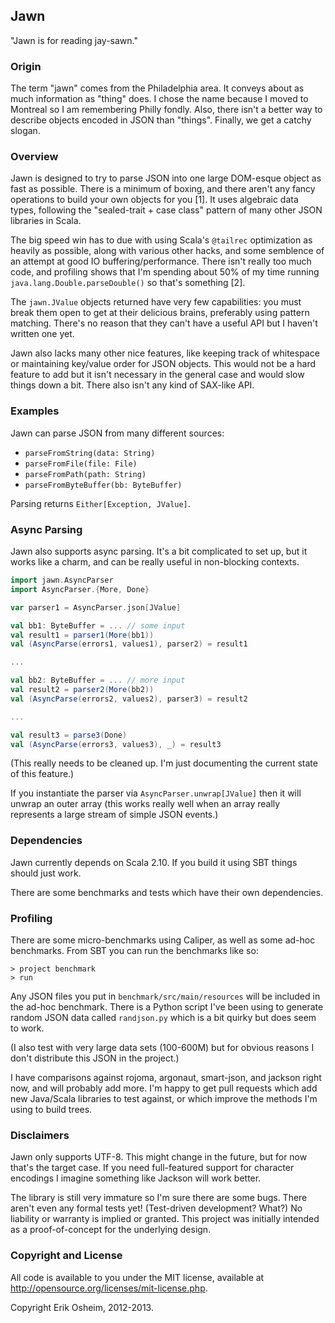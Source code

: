 ## Jawn

"Jawn is for reading jay-sawn."

### Origin

The term "jawn" comes from the Philadelphia area. It conveys about as much
information as "thing" does. I chose the name because I moved to Montreal so I
am remembering Philly fondly. Also, there isn't a better way to describe
objects encoded in JSON than "things". Finally, we get a catchy slogan.

### Overview

Jawn is designed to try to parse JSON into one large DOM-esque object
as fast as possible. There is a minimum of boxing, and there aren't
any fancy operations to build your own objects for you [1]. It uses
algebraic data types, following the "sealed-trait + case class"
pattern of many other JSON libraries in Scala.

The big speed win has to due with using Scala's `@tailrec`
optimization as heavily as possible, along with various other hacks,
and some semblence of an attempt at good IO
buffering/performance. There isn't really too much code, and profiling
shows that I'm spending about 50% of my time running
`java.lang.Double.parseDouble()` so that's something [2].

The `jawn.JValue` objects returned have very few capabilities: you
must break them open to get at their delicious brains, preferably
using pattern matching.  There's no reason that they can't have a
useful API but I haven't written one yet.

Jawn also lacks many other nice features, like keeping track of
whitespace or maintaining key/value order for JSON objects. This would
not be a hard feature to add but it isn't necessary in the general
case and would slow things down a bit. There also isn't any kind of
SAX-like API.

### Examples

Jawn can parse JSON from many different sources:

 * `parseFromString(data: String)`
 * `parseFromFile(file: File)`
 * `parseFromPath(path: String)`
 * `parseFromByteBuffer(bb: ByteBuffer)`

Parsing returns `Either[Exception, JValue]`.

### Async Parsing

Jawn also supports async parsing. It's a bit complicated to set up,
but it works like a charm, and can be really useful in non-blocking
contexts.

```scala
import jawn.AsyncParser
import AsyncParser.{More, Done}

var parser1 = AsyncParser.json[JValue]

val bb1: ByteBuffer = ... // some input
val result1 = parser1(More(bb1))
val (AsyncParse(errors1, values1), parser2) = result1

...

val bb2: ByteBuffer = ... // more input
val result2 = parser2(More(bb2))
val (AsyncParse(errors2, values2), parser3) = result2

...

val result3 = parse3(Done)
val (AsyncParse(errors3, values3), _) = result3
```

(This really needs to be cleaned up. I'm just documenting the current
state of this feature.)

If you instantiate the parser via `AsyncParser.unwrap[JValue]` then it
will unwrap an outer array (this works really well when an array
really represents a large stream of simple JSON events.)

### Dependencies

Jawn currently depends on Scala 2.10. If you build it using SBT things
should just work.

There are some benchmarks and tests which have their own dependencies.

### Profiling

There are some micro-benchmarks using Caliper, as well as some ad-hoc
benchmarks. From SBT you can run the benchmarks like so:

```
> project benchmark
> run
```

Any JSON files you put in `benchmark/src/main/resources` will be
included in the ad-hoc benchmark. There is a Python script I've been
using to generate random JSON data called `randjson.py` which is a bit
quirky but does seem to work.

(I also test with very large data sets (100-600M) but for obvious
reasons I don't distribute this JSON in the project.)

I have comparisons against rojoma, argonaut, smart-json, and jackson
right now, and will probably add more. I'm happy to get pull requests
which add new Java/Scala libraries to test against, or which improve
the methods I'm using to build trees.

### Disclaimers

Jawn only supports UTF-8. This might change in the future, but for now that's
the target case. If you need full-featured support for character encodings I
imagine something like Jackson will work better.

The library is still very immature so I'm sure there are some bugs. There
aren't even any formal tests yet! (Test-driven development? What?) No
liability or warranty is implied or granted. This project was initially
intended as a proof-of-concept for the underlying design.

### Copyright and License

All code is available to you under the MIT license, available at
http://opensource.org/licenses/mit-license.php.

Copyright Erik Osheim, 2012-2013.
